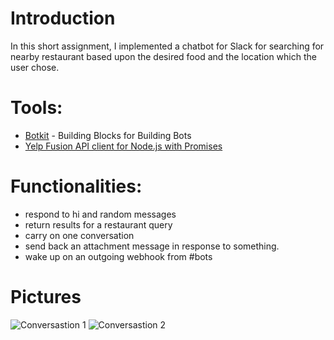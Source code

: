 # Introduction

In this short assignment, I implemented a chatbot for Slack for searching for nearby restaurant based upon the desired food and the location which the user chose.

# Tools:

 - [Botkit](https://botkit.ai/)  - Building Blocks for Building Bots
 - [Yelp Fusion API client for Node.js with Promises](https://github.com/tonybadguy/yelp-fusion)

# Functionalities:

 - respond to hi and random messages
 - return results for a restaurant query
 - carry on one conversation
 - send back an attachment message in response to something.
 - wake up on an outgoing webhook from #bots

# Pictures
![Conversastion 1](./readmeImgs/1)
![Conversastion 2](./readmeImgs/2)
